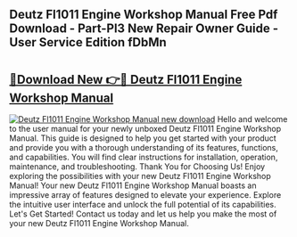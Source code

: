 ## Deutz Fl1011 Engine Workshop Manual Free Pdf Download - Part-Pl3 New Repair Owner Guide - User Service Edition fDbMn

# <h2><a href="http://bc82496.oget.top/?id=Deutz+Fl1011+Engine+Workshop+Manual">🔗Download New 👉🔴 Deutz Fl1011 Engine Workshop Manual</a></h2>

[![Deutz Fl1011 Engine Workshop Manual new download](https://i.imgur.com/5g1atiW.png)](http://bc82496.oget.top/?id=Deutz+Fl1011+Engine+Workshop+Manual)
Hello and welcome to the user manual for your newly unboxed Deutz Fl1011 Engine Workshop Manual. This guide is designed to help you get started with your product and provide you with a thorough understanding of its features, functions, and capabilities. You will find clear instructions for installation, operation, maintenance, and troubleshooting. Thank You for Choosing Us! Enjoy exploring the possibilities with your new Deutz Fl1011 Engine Workshop Manual! Your new Deutz Fl1011 Engine Workshop Manual boasts an impressive array of features designed to elevate your experience. Explore the intuitive user interface and unlock the full potential of its capabilities. Let's Get Started! Contact us today and let us help you make the most of your new Deutz Fl1011 Engine Workshop Manual.
